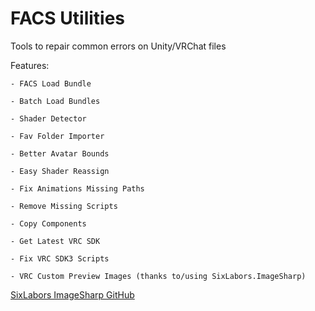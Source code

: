 # FACS Utilities
Tools to repair common errors on Unity/VRChat files

Features:

	- FACS Load Bundle
	
	- Batch Load Bundles
	
	- Shader Detector
	
	- Fav Folder Importer
	
	- Better Avatar Bounds
	
	- Easy Shader Reassign
	
	- Fix Animations Missing Paths
	
	- Remove Missing Scripts
	
	- Copy Components

	- Get Latest VRC SDK
	
	- Fix VRC SDK3 Scripts
	
	- VRC Custom Preview Images (thanks to/using SixLabors.ImageSharp)


[SixLabors ImageSharp GitHub](https://github.com/SixLabors/ImageSharp)
